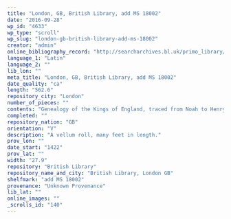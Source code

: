 ```yaml
---
title: "London, GB, British Library, add MS 18002"
date: "2016-09-28"
wp_id: "4633"
wp_type: "scroll"
wp_slug: "london-gb-british-library-add-ms-18002"
creator: "admin"
online_bibliography_record: "http://searcharchives.bl.uk/primo_library/libweb/action/display.do?tabs=detailsTab&ct=display&fn=search&doc=IAMS032-002028478&indx=1&recIds=IAMS032-002028478&recIdxs=0&elementId=0&renderMode=poppedOut&displayMode=full&frbrVersion=&dscnt=1&frbg=&scp.scps=scope%3A%28BL%29&tab=local&dstmp=1407991800793&srt=rank&mode=Basic&dum=true&vl(freeText0)=18002&vid=IAMS_VU2"
language_1: "Latin"
language_2: ""
lib_lon: ""
meta_title: "London, GB, British Library, add MS 18002"
date_quality: "ca"
length: "562.6"
repository_city: "London"
number_of_pieces: ""
contents: "Genealogy of the Kings of England, traced from Noah to Henry VI., and of Princes of Wales from Cambrius to David [1282], with the succession of Archbishops of Canterbury to Henry Chicheley [1414]; accompanied with short notices of the principal events in each king's reign, and a table of his children"
completed: ""
repository_nation: "GB"
orientation: "V"
description: "A vellum roll, many feet in length."
prov_lon: ""
date_start: "1422"
prov_lat: ""
width: "27.9"
repository: "British Library"
repository_name_and_city: "British Library, London GB"
shelfmark: "add MS 18002"
provenance: "Unknown Provenance"
lib_lat: ""
online_images: ""
_scrolls_id: "140"
---
```



